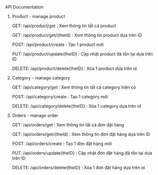 API Documentation
1. Product - manage product
   
   GET: /api/product/get : Xem thông tin tất cả product
   
   GET: /api/product/get/{theId} : Xem thông tin product dựa trên ID
   
   POST: /api/product/create : Tạo 1 product mới
   
   PUT: /api/product/update{theID} : Cập nhật product đã tồn tại dựa trên ID
   
   DELETE: /api/product/delete{theID} : Xóa 1 product dựa trên id
   
3. Category - manage category
   
   GET: /api/category/get : Xem thông tin tất cả category hiện có
   
   POST: /api/category/create : Tạo 1 category mới
   
   DELETE: /api/category/delete{theID} : Xóa 1 category dựa trên id

5. Orders - manage order

   GET: /api/orders/get : Xem thông tin tất cả đơn đặt hàng
   
   GET: /api/orders/get/{theId} : Xem thông tin đơn đặt hàng dựa trên ID
   
   POST: /api/orders/create : Tạo 1 đơn đặt hàng mới
   
   PUT: /api/orders/update{theID} : Cập nhật đơn đặt hàng đã tồn tại dựa trên ID
   
   DELETE: /api/orders/delete{theID} : Xóa 1 đơn đặt hàng dựa trên id
